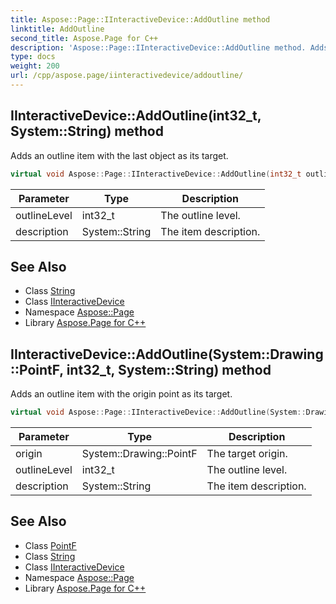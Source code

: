 ```yaml
---
title: Aspose::Page::IInteractiveDevice::AddOutline method
linktitle: AddOutline
second_title: Aspose.Page for C++
description: 'Aspose::Page::IInteractiveDevice::AddOutline method. Adds an outline item with the last object as its target in C++.'
type: docs
weight: 200
url: /cpp/aspose.page/iinteractivedevice/addoutline/
---
```

## IInteractiveDevice::AddOutline(int32_t, System::String) method


Adds an outline item with the last object as its target.

```cpp
virtual void Aspose::Page::IInteractiveDevice::AddOutline(int32_t outlineLevel, System::String description)=0
```


| Parameter | Type | Description |
| --- | --- | --- |
| outlineLevel | int32_t | The outline level. |
| description | System::String | The item description. |

## See Also

* Class [String](../../../system/string/)
* Class [IInteractiveDevice](../)
* Namespace [Aspose::Page](../../)
* Library [Aspose.Page for C++](../../../)
## IInteractiveDevice::AddOutline(System::Drawing::PointF, int32_t, System::String) method


Adds an outline item with the origin point as its target.

```cpp
virtual void Aspose::Page::IInteractiveDevice::AddOutline(System::Drawing::PointF origin, int32_t outlineLevel, System::String description)=0
```


| Parameter | Type | Description |
| --- | --- | --- |
| origin | System::Drawing::PointF | The target origin. |
| outlineLevel | int32_t | The outline level. |
| description | System::String | The item description. |

## See Also

* Class [PointF](../../../system.drawing/pointf/)
* Class [String](../../../system/string/)
* Class [IInteractiveDevice](../)
* Namespace [Aspose::Page](../../)
* Library [Aspose.Page for C++](../../../)
